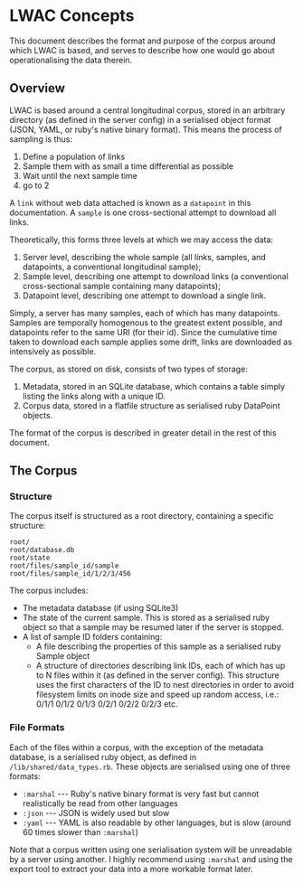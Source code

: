 LWAC Concepts
=============
This document describes the format and purpose of the corpus around which LWAC is based, and serves to describe how one would go about operationalising the data therein.


Overview
--------
LWAC is based around a central longitudinal corpus, stored in an arbitrary directory (as defined in the server config) in a serialised object format (JSON, YAML, or ruby's native binary format).  This means the process of sampling is thus:

 1. Define a population of links
 2. Sample them with as small a time differential as possible
 3. Wait until the next sample time
 4. go to 2

A `link` without web data attached is known as a `datapoint` in this documentation.  A `sample` is one cross-sectional attempt to download all links.

Theoretically, this forms three levels at which we may access the data:

 1. Server level, describing the whole sample (all links, samples, and datapoints, a conventional longitudinal sample);
 2. Sample level, describing one attempt to download links (a conventional cross-sectional sample containing many datapoints);
 3. Datapoint level, describing one attempt to download a single link.

Simply, a server has many samples, each of which has many datapoints.  Samples are temporally homogenous to the greatest extent possible, and datapoints refer to the same URI (for their id).  Since the cumulative time taken to download each sample applies some drift, links are downloaded as intensively as possible.

The corpus, as stored on disk, consists of two types of storage:

 1. Metadata, stored in an SQLite database, which contains a table simply listing the links along with a unique ID.
 2. Corpus data, stored in a flatfile structure as serialised ruby DataPoint objects.

The format of the corpus is described in greater detail in the rest of this document.


The Corpus
----------

### Structure
The corpus itself is structured as a root directory, containing a specific structure:

    root/
    root/database.db
    root/state
    root/files/sample_id/sample
    root/files/sample_id/1/2/3/456


The corpus includes:

 * The metadata database (if using SQLite3)
 * The state of the current sample.  This is stored as a serialised ruby object so that a sample may be resumed later if the server is stopped.
 * A list of sample ID folders containing:
   * A file describing the properties of this sample as a serialised ruby Sample object
   * A structure of directories describing link IDs, each of which has up to N files within it (as defined in the server config).  This structure uses the first characters of the ID to nest directories in order to avoid filesystem limits on inode size and speed up random access, i.e.:
      0/1/1
      0/1/2
      0/1/3
      0/2/1
      0/2/2
      0/2/3
      etc.


### File Formats
Each of the files within a corpus, with the exception of the metadata database, is a serialised ruby object, as defined in `/lib/shared/data_types.rb`.  These objects are serialised using one of three formats:
 
 * `:marshal` --- Ruby's native binary format is very fast but cannot realistically be read from other languages
 * `:json` --- JSON is widely used but slow
 * `:yaml` --- YAML is also readable by other languages, but is slow (around 60 times slower than `:marshal`)

Note that a corpus written using one serialisation system will be unreadable by a server using another.  I highly recommend using `:marshal` and using the export tool to extract your data into a more workable format later.

